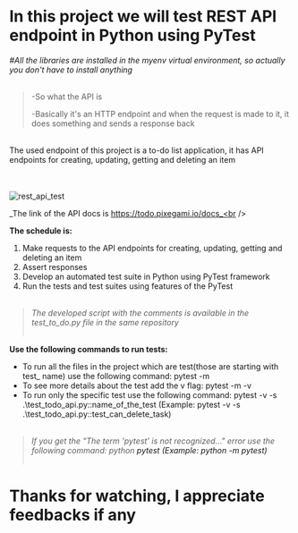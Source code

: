 # In this project we will test REST API endpoint in Python using PyTest <br />

_#All the libraries are installed in the myenv virtual environment, so actually you don't have to install anything_ <br /><br />

> -So what the API is
>
> -Basically it's an HTTP endpoint and when the request is made to it, it does something and sends a response back 
<br />
The used endpoint of this project is a to-do list application, 
it has API endpoints for creating, updating, getting and deleting an item <br /><br />
<br />

![rest_api_test](https://github.com/da-vincis/RestAPI/assets/139674525/b3a7eb38-ee69-471d-a74e-167f165c5f67)


_The link of the API docs is https://todo.pixegami.io/docs_<br />

**The schedule is:**
1. Make requests to the API endpoints for creating, updating, getting and deleting an item
2. Assert responses
3. Develop an automated test suite in Python using PyTest framework
4. Run the tests and test suites using features of the PyTest <br /><br />

> _The developed script with the comments is available in the test_to_do.py file in the same repository_ <br /><br />

**Use the following commands to run tests:**

- To run all the files in the project which are test(those are starting with test_ name) use the following command: pytest -m
- To see more details about the test add the v flag: pytest -m -v
- To run only the specific test use the following command: pytest -v -s .\test_todo_api.py::name_of_the_test (Example: pytest -v -s .\test_todo_api.py::test_can_delete_task) <br /><br />
> _If you get the "The term 'pytest' is not recognized..." error use the following command: python <a flag> pytest (Example: python -m pytest)_<br /><br />
# Thanks for watching, I appreciate feedbacks if any <br />